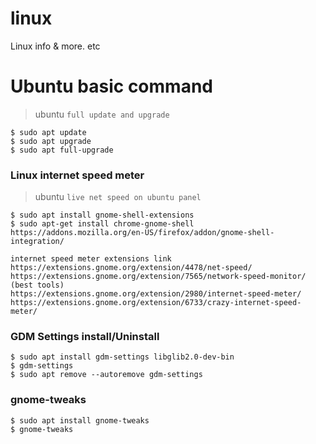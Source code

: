 # linux
Linux info &amp; more. etc 

# Ubuntu basic command
> ubuntu `` full update and upgrade ``
```
$ sudo apt update
$ sudo apt upgrade
$ sudo apt full-upgrade
```

### Linux internet speed meter
> ubuntu `` live net speed on ubuntu panel ``
```
$ sudo apt install gnome-shell-extensions
$ sudo apt-get install chrome-gnome-shell
https://addons.mozilla.org/en-US/firefox/addon/gnome-shell-integration/

internet speed meter extensions link
https://extensions.gnome.org/extension/4478/net-speed/
https://extensions.gnome.org/extension/7565/network-speed-monitor/ (best tools)
https://extensions.gnome.org/extension/2980/internet-speed-meter/
https://extensions.gnome.org/extension/6733/crazy-internet-speed-meter/
```
### GDM Settings install/Uninstall
```
$ sudo apt install gdm-settings libglib2.0-dev-bin
$ gdm-settings
$ sudo apt remove --autoremove gdm-settings
```

### gnome-tweaks
```
$ sudo apt install gnome-tweaks
$ gnome-tweaks
```

